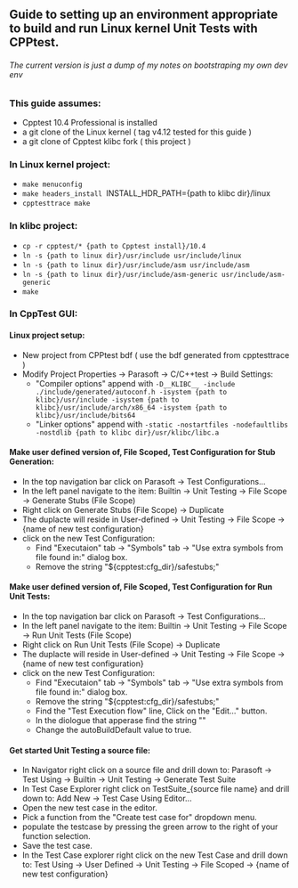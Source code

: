 ## Guide to setting up an environment appropriate to build and run Linux kernel Unit Tests with CPPtest.
###### The current version is just a dump of my notes on bootstraping my own dev env

### This guide assumes:
* Cpptest 10.4 Professional is installed
* a git clone of the Linux kernel ( tag v4.12 tested for this guide )
* a git clone of Cpptest klibc fork ( this project )

### In Linux kernel project:
* `make menuconfig`
* `make headers_install `INSTALL_HDR_PATH={path to klibc dir}/linux
* `cpptesttrace make`
    
 ### In klibc project:
 * `cp -r cpptest/* {path to Cpptest install}/10.4`
 * `ln -s {path to linux dir}/usr/include usr/include/linux`
 * `ln -s {path to linux dir}/usr/include/asm usr/include/asm`
 * `ln -s {path to linux dir}/usr/include/asm-generic usr/include/asm-generic`
 * `make`
 
 ### In CppTest GUI:
 #### Linux project setup:
 * New project from CPPtest bdf ( use the bdf generated from cpptesttrace )
 * Modify Project Properties -> Parasoft -> C/C++test -> Build Settings:
   * "Compiler options" append with `-D__KLIBC__ -include ./include/generated/autoconf.h -isystem {path to klibc}/usr/include -isystem {path to klibc}/usr/include/arch/x86_64 -isystem {path to klibc}/usr/include/bits64`
   * "Linker options" append with `-static -nostartfiles -nodefaultlibs -nostdlib {path to klibc dir}/usr/klibc/libc.a`
 #### Make user defined version of, File Scoped, Test Configuration for Stub Generation:
 * In the top navigation bar click on Parasoft -> Test Configurations...
  * In the left panel navigate to the item: Builtin -> Unit Testing -> File Scope -> Generate Stubs (File Scope)
  * Right click on Generate Stubs (File Scope) -> Duplicate
  * The duplacte will reside in User-defined -> Unit Testing -> File Scope -> {name of new test configuration}
  * click on the new Test Configuration:
    * Find "Executaion" tab -> "Symbols" tab -> "Use extra symbols from file found in:" dialog box.
    * Remove the string "${cpptest:cfg_dir}/safestubs;"
 #### Make user defined version of, File Scoped, Test Configuration for Run Unit Tests:
 * In the top navigation bar click on Parasoft -> Test Configurations...
  * In the left panel navigate to the item: Builtin -> Unit Testing -> File Scope -> Run Unit Tests (File Scope)
  * Right click on Run Unit Tests (File Scope) -> Duplicate
  * The duplacte will reside in User-defined -> Unit Testing -> File Scope -> {name of new test configuration}
  * click on the new Test Configuration:
    * Find "Executaion" tab -> "Symbols" tab -> "Use extra symbols from file found in:" dialog box.
    * Remove the string "${cpptest:cfg_dir}/safestubs;"
    * Find the "Test Execution flow" line, Click on the "Edit..." button.
    * In the diologue that apperase find the string "<BuildRuntimeLibStep ignoreDbgOpts="true" autoBuildDefault="false" />"
    * Change the autoBuildDefault value to true.
 #### Get started Unit Testing a source file:
 * In Navigator right click on a source file and drill down to: Parasoft -> Test Using -> Builtin -> Unit Testing -> Generate Test Suite
 * In Test Case Explorer right click on TestSuite_{source file name} and drill down to: Add New -> Test Case Using Editor...
 * Open the new test case in the editor.
  * Pick a function from the "Create test case for" dropdown menu.
  * populate the testcase by pressing the green arrow to the right of your function selection.
  * Save the test case.
* In the Test Case explorer right click on the new Test Case and drill down to: Test Using -> User Defined -> Unit Testing -> File Scoped -> {name of new test configuration}
   
